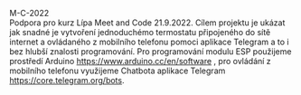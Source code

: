 M-C-2022<BR>
Podpora pro kurz Lípa Meet and Code 21.9.2022.
Cílem projektu je ukázat jak snadné je vytvoření jednoduchémo termostatu připojeného do sítě internet a ovládaného z mobilního telefonu pomoci aplikace Telegram a to i bez hlubší znalosti programování.
Pro programování modulu ESP použijeme prostředí Arduino https://www.arduino.cc/en/software , pro ovládání z mobilního telefonu využijeme Chatbota aplikace Telegram https://core.telegram.org/bots.
